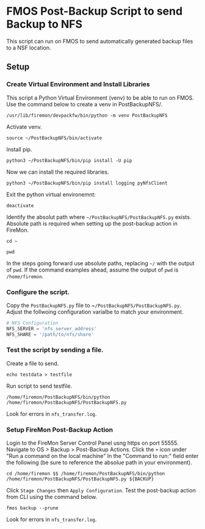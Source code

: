 # FMOS Post-Backup Script to send Backup to NFS
This script can run on FMOS to send automatically generated backup files to a NSF location. 

## Setup
### Create Virtual Environment and Install Libraries
This script a Python Virtual Environment (venv) to be able to run on FMOS.
Use the command below to create a venv in PostBackupNFS/.
```console
/usr/lib/firemon/devpackfw/bin/python -m venv PostBackupNFS
```
Activate venv.
```console
source ~/PostBackupNFS/bin/activate
```
Install pip.
```console
python3 ~/PostBackupNFS/bin/pip install -U pip
```
Now we can install the required libraries.
```console
python3 ~/PostBackupNFS/bin/pip install logging pyNfsClient 
```
Exit the python virtual environemnt:
```console
deactivate
```
Identify the absolut path where `~/PostBackupNFS/PostBackupNFS.py` exists. Absolute path is required when setting up the post-backup action in FireMon.
```console
cd ~
```
```console
pwd
```
In the steps going forward use absolute paths, replacing `~/` with the output of `pwd`. If the command examples ahead, assume the output of `pwd` is `/home/firemon`.
### Configure the script.
Copy the `PostBackupNFS.py` file to ~`/PostBackupNFS/PostBackupNFS.py`.
Adjust the follwoing configuration varialbe to match your environment.
```python
# NFS Configuration
NFS_SERVER = 'nfs_server_address'
NFS_SHARE = '/path/to/nfs/share'
```
### Test the script by sending a file.
Create a file to send.
```consle
echo testdata > testfile
```
Run script to send testfile.
```console
/home/firemon/PostBackupNFS/bin/python /home/firemon/PostBackupNFS/PostBackupNFS.py
```
Look for errors in `nfs_transfer.log`.
### Setup FireMon Post-Backup Action
Login to the FireMon Server Control Panel usng https on port 55555.
Navigate to OS > Backup > Post-Backup Actions.
Click the `+` icon under "Run a command on the local machine"
In the "Command to run:" field enter the following (be sure to reference the absolue path in your environment).
```console
cd /home/firemon $$ /home/firemon/PostBackupNFS/bin/python /home/firemon/PostBackupNFS/PostBackupNFS.py ${BACKUP}
```
Click `Stage Changes` then `Apply Configuration`.
Test the post-backup action from CLI using the command below.
```console
fmos backup --prune
```
Look for errors in `nfs_transfer.log`.
